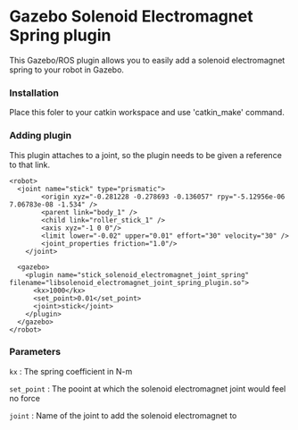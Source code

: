 # Gazebo Solenoid Electromagnet Spring plugin 
This Gazebo/ROS plugin allows you to easily add a solenoid electromagnet spring to your robot in Gazebo.

### Installation
Place this foler to your catkin workspace and use 'catkin_make' command.

### Adding plugin
This plugin attaches to a joint, so the plugin needs to be given a reference to that link.

```
<robot>
  <joint name="stick" type="prismatic">
		<origin xyz="-0.281228 -0.278693 -0.136057" rpy="-5.12956e-06 7.06783e-08 -1.534" />
		<parent link="body_1" />
		<child link="roller_stick_1" />
		<axis xyz="-1 0 0"/>
		<limit lower="-0.02" upper="0.01" effort="30" velocity="30" />
		<joint_properties friction="1.0"/>
	</joint>
    
  <gazebo>
    <plugin name="stick_solenoid_electromagnet_joint_spring" filename="libsolenoid_electromagnet_joint_spring_plugin.so">
      <kx>1000</kx>
      <set_point>0.01</set_point>
      <joint>stick</joint>
    </plugin>
  </gazebo>
</robot>
```

### Parameters

``kx`` : The spring coefficient in N-m

``set_point`` : The pooint at which the solenoid electromagnet joint would feel no force 

``joint`` : Name of the joint to add the solenoid electromagnet to
